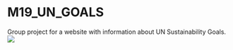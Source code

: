 # M19_UN_GOALS
Group project for a website with information about UN Sustainability Goals.
<img src="https://cdn.discordapp.com/attachments/1161245629721354240/1161775189709832262/pigeon3x.png?ex=65398675&is=65271175&hm=1fe9e436833257382a0407f151ada7b9f2b668135cc1262b3fa22ade56368d81&">